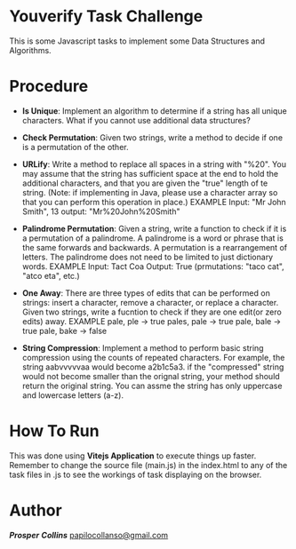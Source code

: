 # Youverify Task Challenge
This is some  Javascript tasks to implement some Data Structures and Algorithms.

# Procedure
- **Is Unique**: Implement an algorithm to determine if a string has all unique characters. What if you cannot use additional data structures?

- **Check Permutation**: Given two strings, write a method to decide if one is a permutation of the other.

- **URLify**: Write a method to replace all spaces in a string with "%20". You may assume that the string has sufficient space at the end to hold the additional characters, and that you are
given the "true" length of te string. (Note: if implementing in Java, please use a character array so that you can perform this operation in place.) EXAMPLE Input: "Mr John Smith",
13 output: "Mr%20John%20Smith"

- **Palindrome Permutation**: Given a string, write a function to check if it is a permutation of a palindrome. A palindrome is a word or phrase that is the same forwards and backwards. A
permutation is a rearrangement of letters. The palindrome does not need to be limited to just dictionary words.
EXAMPLE
Input: Tact Coa
Output: True (prmutations: "taco cat", "atco eta", etc.)

- **One Away**: There are three types of edits that can be performed on strings: insert a character, remove a character, or replace a character. Given two strings, write a fucntion to check
if they are one edit(or zero edits) away.
EXAMPLE
pale, ple -> true
pales, pale -> true
pale, bale -> true
pale, bake -> false

- **String Compression**: Implement a method to perform basic string compression using the counts of repeated characters. For example, the string aabvvvvvaa would become a2b1c5a3. if the "compressed"
string would not become smaller than the orignal string, your method should return the original string. You can assme the string has only uppercase and lowercase letters (a-z).
 
 # How To Run
 This was done using **Vitejs Application** to execute things up faster.
 Remember to change the source file (main.js) in the index.html to any of the task files in .js to see the workings of task displaying on the browser.
 
 # Author
 ***Prosper*** ***Collins*** papilocollanso@gmail.com


